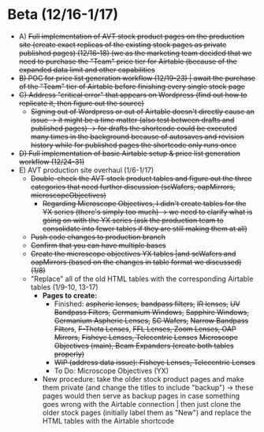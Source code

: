 # Beta (12/16-1/17)

- A) ~~Full implementation of AVT stock product pages on the production site (create exact replicas of the existing stock pages as private published pages) (12/16-18) (we as the marketing team decided that we need to purchase the "Team" price tier for Airtable (because of the expanded data limit and other capabilities~~
- ~~B) POC for price list generation workflow (12/19-23) | await the purchase of the "Team" tier of Airtable before finishing every single stock page~~
- ~~C) Address "critical error" that appears on Wordpress (find out how to replicate it, then figure out the source)~~
  - ~~Signing out of Wordpress or out of Airtable doesn't directly cause an issue -> it might be a time matter (also test between drafts and published pages) -> for drafts the shortcode could be executed many times in the background because of autosaves and revision history while for published pages the shortcode only runs once~~
- ~~D) Full implementation of basic Airtable setup & price list generation workflow (12/24-31)~~
- E) AVT production site overhaul (1/6-1/17)
  - ~~Double-check the AVT stock product tables and figure out the three categories that need further discussion (scWafers, oapMirrors, microscopeObjectives)~~
    - ~~Regarding Microscope Objectives, I didn't create tables for the YX series (there's simply too much) -> we need to clarify what is going on with the YX series (ask the production team to consolidate into fewer tables if they are still making them at all)~~
  - ~~Push code changes to production branch~~
  - ~~Confirm that you can have multiple bases~~
  - ~~Create the microscope objectives YX tables |and scWafers and oapMirrors (based on the changes in table format we discussed) (1/8)~~
  - "Replace" all of the old HTML tables with the corresponding Airtable tables (1/9-10, 13-17)
    - **Pages to create:**
      - Finished: ~~aspheric lenses,~~ ~~bandpass filters,~~ ~~IR lenses,~~ ~~UV Bandpass Filters,~~ ~~Germanium Windows,~~ ~~Sapphire Windows,~~ ~~Germanium Aspheric Lenses,~~ ~~SC Wafers,~~ ~~Narrow Bandpass Filters~~, ~~F-Theta Lenses~~, ~~FFL Lenses, Zoom Lenses, OAP Mirrors,~~ ~~Fisheye Lenses, Telecentric Lenses~~ ~~Microscope Objectives (main), Beam Expanders (create both tables properly)~~
      - ~~WIP (address data issue): Fisheye Lenses, Telecentric Lenses~~
      - To Do: Microscope Objectives (YX)
    - New procedure: take the older stock product pages and make them private (and change the titles to include "backup") -> these pages would then serve as backup pages in case something goes wrong with the Airtable connection | then just clone the older stock pages (initially label them as "New") and replace the HTML tables with the Airtable shortcode

